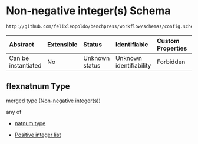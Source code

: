 # Non-negative integer(s) Schema

```txt
http://github.com/felixleopoldo/benchpress/workflow/schemas/config.schema.json#/definitions/flexnatnum
```



| Abstract            | Extensible | Status         | Identifiable            | Custom Properties | Additional Properties | Access Restrictions | Defined In                                                        |
| :------------------ | :--------- | :------------- | :---------------------- | :---------------- | :-------------------- | :------------------ | :---------------------------------------------------------------- |
| Can be instantiated | No         | Unknown status | Unknown identifiability | Forbidden         | Allowed               | none                | [config.schema.json\*](config.schema.json "open original schema") |

## flexnatnum Type

merged type ([Non-negative integer(s)](config-definitions-non-negative-integers.md))

any of

*   [natnum type](config-definitions-natnum-type.md "check type definition")

*   [Positive integer list](config-definitions-non-negative-integers-anyof-positive-integer-list.md "check type definition")
